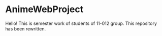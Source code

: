 # AnimeWebProject

Hello! This is semester work of students of 11-012 group.
This repository has been rewritten.
